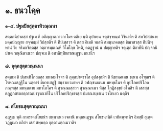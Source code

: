 <h1>๑. ธนวโคฺค</h1>
<h3>๑-๕. ปฐมปิยสุตฺตาทิวณฺณนา</h3>
<p> สตฺตกนิปาตสฺส    ปฐเม ติ อภิญฺญาตภาวกาโมฯ ตติเย นฺติ อุปาเยน จตุสจฺจธมฺมํ วิจินาติฯ ติ สหวิปสฺสนาย มคฺคปญฺญาย สจฺจธมฺมํ วิปสฺสติฯ ติ ทีปเสฺสวฯ ติ ตสฺส อิเมหิ พเลหิ สมนฺนาคตสฺส ขีณาสวสฺส ทีปนิพฺพานํ วิย จริมกจิตฺตสฺส วตฺถารมฺมเณหิ วิโมโกฺข โหติ, คตฎฺฐานํ น ปญฺญายติฯ จตุเตฺถ ติอาทีนิ ปญฺจกนิปาเต วณฺณิตาเนวฯ ปญฺจเม ติ อทาลิทฺทิยกรณเฎฺฐน ธนานิฯ</p>


<h3>๗. อุคฺคสุตฺตวณฺณนา</h3>
<p> สตฺตเม  ติ ปเสนทิโกสลสฺส มหาอมโจฺจฯ ติ ภุตฺตปาตราโส อุปสงฺกมิฯ ติ นิธานคเตน ธเนน อโฑฺฒฯ   ติ โรหณเสฎฺฐิโน นตฺตารํ มิคารเสฎฺฐิํ สนฺธาเยวมาหฯ ติ วฬญฺชนธเนน มหทฺธโนฯ ติ อุปโภคปริโภคภณฺฑสฺส มหนฺตตาย มหาโภโคฯ ติ สุวณฺณเสฺสวฯ สุวณฺณาเมว หิสฺส โกฎิสงฺขฺยํ อโหสิฯ ติ เสสสฺส ตฎฺฎกสรกอตฺถรณปาวุรณาทิโน ปริโภคปริกฺขารสฺส ปมาณสงฺขาเน วาโทเยว นตฺถิฯ</p>


<h3>๘. สํโยชนสุตฺตวณฺณนา</h3>
<p> อฎฺฐเม  นฺติ กามราคสํโยชนํฯ สพฺพาเนว เจตานิ พนฺธนเฎฺฐน สํโยชนานีติ เวทิตพฺพานิฯ อิมสฺมิํ สุเตฺต วฎฺฎเมว กถิตํฯ เสสํ สพฺพตฺถ อุตฺตานตฺถเมวาติฯ</p>

</p>





